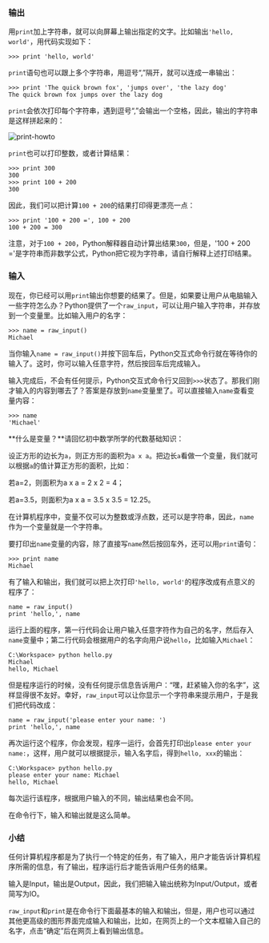### 输出

用`print`加上字符串，就可以向屏幕上输出指定的文字。比如输出`'hello, world'`，用代码实现如下：

```
>>> print 'hello, world'

```

`print`语句也可以跟上多个字符串，用逗号“,”隔开，就可以连成一串输出：

```
>>> print 'The quick brown fox', 'jumps over', 'the lazy dog'
The quick brown fox jumps over the lazy dog

```

`print`会依次打印每个字符串，遇到逗号“,”会输出一个空格，因此，输出的字符串是这样拼起来的：

![print-howto](http://www.liaoxuefeng.com/files/attachments/001387105931284e8f62577e11647c899505d8eb8d09c7d000/0)

`print`也可以打印整数，或者计算结果：

```
>>> print 300
300
>>> print 100 + 200
300

```

因此，我们可以把计算`100 + 200`的结果打印得更漂亮一点：

```
>>> print '100 + 200 =', 100 + 200
100 + 200 = 300

```

注意，对于`100 + 200`，Python解释器自动计算出结果`300`，但是，'100 + 200 ='是字符串而非数学公式，Python把它视为字符串，请自行解释上述打印结果。

### 输入

现在，你已经可以用`print`输出你想要的结果了。但是，如果要让用户从电脑输入一些字符怎么办？Python提供了一个`raw_input`，可以让用户输入字符串，并存放到一个变量里。比如输入用户的名字：

```
>>> name = raw_input()
Michael

```

当你输入`name = raw_input()`并按下回车后，Python交互式命令行就在等待你的输入了。这时，你可以输入任意字符，然后按回车后完成输入。

输入完成后，不会有任何提示，Python交互式命令行又回到`>>>`状态了。那我们刚才输入的内容到哪去了？答案是存放到`name`变量里了。可以直接输入`name`查看变量内容：

```
>>> name
'Michael'

```

**什么是变量？**请回忆初中数学所学的代数基础知识：

设正方形的边长为`a`，则正方形的面积为`a x a`。把边长`a`看做一个变量，我们就可以根据`a`的值计算正方形的面积，比如：

若a=2，则面积为a x a = 2 x 2 = 4；

若a=3.5，则面积为a x a = 3.5 x 3.5 = 12.25。

在计算机程序中，变量不仅可以为整数或浮点数，还可以是字符串，因此，`name`作为一个变量就是一个字符串。

要打印出`name`变量的内容，除了直接写`name`然后按回车外，还可以用`print`语句：

```
>>> print name
Michael

```

有了输入和输出，我们就可以把上次打印`'hello, world'`的程序改成有点意义的程序了：

```
name = raw_input()
print 'hello,', name

```

运行上面的程序，第一行代码会让用户输入任意字符作为自己的名字，然后存入`name`变量中；第二行代码会根据用户的名字向用户说`hello`，比如输入`Michael`：

```
C:\Workspace> python hello.py
Michael
hello, Michael

```

但是程序运行的时候，没有任何提示信息告诉用户：“嘿，赶紧输入你的名字”，这样显得很不友好。幸好，`raw_input`可以让你显示一个字符串来提示用户，于是我们把代码改成：

```
name = raw_input('please enter your name: ')
print 'hello,', name

```

再次运行这个程序，你会发现，程序一运行，会首先打印出`please enter your name:`，这样，用户就可以根据提示，输入名字后，得到`hello, xxx`的输出：

```
C:\Workspace> python hello.py
please enter your name: Michael
hello, Michael

```

每次运行该程序，根据用户输入的不同，输出结果也会不同。

在命令行下，输入和输出就是这么简单。

### 小结

任何计算机程序都是为了执行一个特定的任务，有了输入，用户才能告诉计算机程序所需的信息，有了输出，程序运行后才能告诉用户任务的结果。

输入是Input，输出是Output，因此，我们把输入输出统称为Input/Output，或者简写为IO。

`raw_input`和`print`是在命令行下面最基本的输入和输出，但是，用户也可以通过其他更高级的图形界面完成输入和输出，比如，在网页上的一个文本框输入自己的名字，点击“确定”后在网页上看到输出信息。
